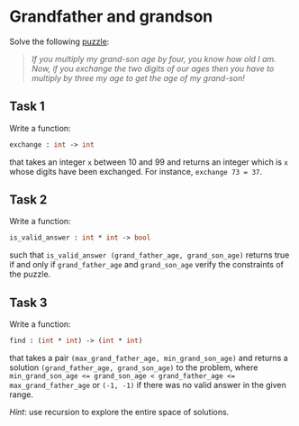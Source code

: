 # Grandfather and grandson

Solve the following [puzzle](https://ocaml-sf.org/learn-ocaml-public/index.html#activity=exercises):

> *If you multiply my grand-son age by four, you know how old I am. Now, if you exchange the two digits of our ages then you have to multiply by three my age to get the age of my grand-son!*

## Task 1

Write a function: 
```ocaml
exchange : int -> int
``` 
that takes an integer `x` between 10 and 99 and returns an integer which is `x` whose digits have been exchanged. For instance, `exchange 73 = 37`.

## Task 2

Write a function: 
```ocaml
is_valid_answer : int * int -> bool
``` 
such that `is_valid_answer (grand_father_age, grand_son_age)` returns true if and only if `grand_father_age` and `grand_son_age` verify the constraints of the puzzle.

## Task 3

Write a function: 
```ocaml
find : (int * int) -> (int * int)
```
that takes a pair `(max_grand_father_age, min_grand_son_age)` and returns a solution `(grand_father_age, grand_son_age)` to the problem, where `min_grand_son_age <= grand_son_age < grand_father_age <= max_grand_father_age` or `(-1, -1)` if there was no valid answer in the given range.

*Hint*: use recursion to explore the entire space of solutions.